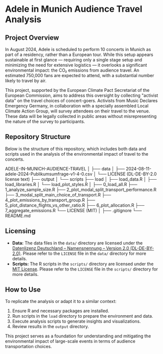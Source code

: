 # Adele in Munich Audience Travel Analysis

## Project Overview
In August 2024, Adele is scheduled to perform 10 concerts in Munich as part of a residency, rather than a European tour. While this setup appears sustainable at first glance — requiring only a single stage setup and minimizing the need for extensive logistics — it overlooks a significant environmental impact: the CO₂ emissions from audience travel. An estimated 750,000 fans are expected to attend, with a substantial number likely to travel by air.

This project, supported by the European Climate Pact Secretariat of the European Commission, aims to address this oversight by collecting "activist data" on the travel choices of concert-goers. Activists from Music Declares Emergency Germany, in collaboration with a specially assembled Local Climate Action Group, will survey attendees on their travel to the venue. These data will be legally collected in public areas without misrepresenting the nature of the survey to participants.

## Repository Structure
Below is the structure of this repository, which includes both data and scripts used in the analysis of the environmental impact of travel to the concerts.

ADELE-IN-MUNICH-AUDIENCE-TRAVEL
│
├── data
│ ├── 2024-08-11-adele-2024-Publikumsumfrage-v1-4-0.csv
│ └── LICENSE (DL-DE-BY-2.0 license text)
├── output
│
└── scripts
├── load
│ ├── load_data.R
│ ├── load_libraries.R
│ └── load_plot_styles.R
│
├── 0_load_all.R
├── 1_analyze_sample_size.R
├── 2_plot_modal_split_transport_performance.R
├── 3_modal_split_main_choice_of_transport.R
├── 4_plot_emissions_by_transport_group.R
├── 5_plot_distance_flights_vs_other_ratio.R
├── 6_plot_allocation.R
├── 7_aggregate_emissions.R
└── LICENSE (MIT)
│
├── .gitignore
└── README.md


## Licensing
- **Data:** The data files in the `data/` directory are licensed under the [Datenlizenz Deutschland – Namensnennung – Version 2.0 (DL-DE-BY-2.0)](https://www.govdata.de/dl-de/by-2-0). Please refer to the `LICENSE` file in the `data/` directory for more details.
- **Scripts:** The R scripts in the `scripts/` directory are licensed under the [MIT License](https://opensource.org/licenses/MIT). Please refer to the `LICENSE` file in the `scripts/` directory for more details.

## How to Use
To replicate the analysis or adapt it to a similar context:
1. Ensure R and necessary packages are installed.
2. Run scripts in the `load` directory to prepare the environment and data.
3. Execute analysis scripts to generate insights and visualizations.
4. Review results in the `output` directory.

This project serves as a foundation for understanding and mitigating the environmental impact of large-scale events in terms of audience transportation choices.